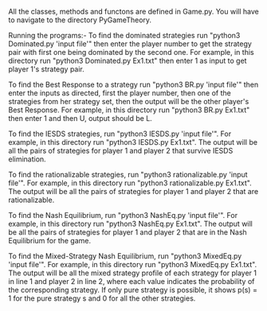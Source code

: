 All the classes, methods and functons are defined in Game.py.
You will have to navigate to the directory PyGameTheory.

Running the programs:-
To find the dominated strategies run "python3 Dominated.py 'input file'" then enter the player number to get the strategy pair with first one being dominated by the second one. For example, in this directory run "python3 Dominated.py Ex1.txt" then enter 1 as input to get player 1's strategy pair.

To find the Best Response to a strategy run "python3 BR.py 'input file'" then enter the inputs as directed, first the player number, then one of the strategies from her strategy set, then the output will be the other player's Best Response. For example, in this directory run "python3 BR.py Ex1.txt" then enter 1 and then U, output should be L.

To find the IESDS strategies, run "python3 IESDS.py 'input file'". For example, in this directory run "python3 IESDS.py Ex1.txt". The output will be all the pairs of strategies for player 1 and player 2 that survive IESDS elimination.

To find the rationalizable strategies, run "python3 rationalizable.py 'input file'". For example, in this directory run "python3 rationalizable.py Ex1.txt". The output will be all the pairs of strategies for player 1 and player 2 that are rationalizable.

To find the Nash Equilibrium, run "python3 NashEq.py 'input file'". For example, in this directory run "python3 NashEq.py Ex1.txt". The output will be all the pairs of strategies for player 1 and player 2 that are in the Nash Equilibrium for the game.

To find the Mixed-Strategy Nash Equilibrium, run "python3 MixedEq.py 'input file'". For example, in this directory run "python3 MixedEq.py Ex1.txt". The output will be all the mixed strategy profile of each strategy for player 1 in line 1 and player 2 in line 2, where each value indicates the probability of the corresponding strategy. If only pure strategy is possible, it shows p(s) = 1 for the pure strategy s and 0 for all the other strategies.
